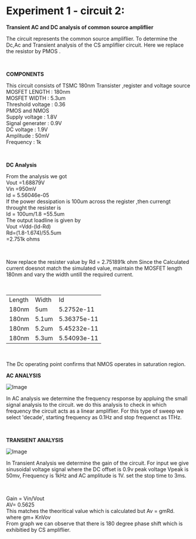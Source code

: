 # Experiment 1 - circuit 2:

**Transient AC and DC analysis of common source ampliflier**


<p> The circuit represents the common source ampliflier. To determine the Dc,Ac and Transient analysis of the CS ampliflier circuit. Here we replace the resistor by PMOS .</p> <br>

**COMPONENTS**
<p>
  This circuit consists of TSMC 180nm Transister ,register and voltage source <br> 
  MOSFET LENGTH : 180nm <br>
  MOSFET WIDTH :   5.3um    <br>
  Threshold voltage : 0.36 <br>
  PMOS and NMOS  <br>
  Supply voltage : 1.8V <br>
  Signal generater : 0.9V   <br>
  DC voltage : 1.9V     <br>
  Amplitude :  50mV   <br>
  Frequency :   1k   <br>  
</p> <br>

**DC Analysis**



<p>
From the analysis we got<br> 
Vout =1.68879V    <br>
Vin =950mV <br>
Id = 5.56046e-05     <br>
 If the power dessipation is 100um  across the register ,then 
 currengt  throught the resister is<br>
 Id = 100um/1.8 =55.5um<br>
 The output loadline is given by <br>
 Vout =Vdd-(Id-Rd)<br>
 Rd=(1.8-1.674)/55.5um<br>
   =2.751k ohms<br>
</p> <br>

<p>
  Now replace the resister value by Rd = 2.751891k ohm
  Since the Calculated current doesnot match the simulated value, maintain the MOSFET length 180nm and vary the width untill the required current.  
</p>

<table>
  <tr>
    <td>Length</td>
    <td>Width</td>
    <td>Id</td>
  </tr>
  <tr>
    <td>180nm</td>
    <td>5um</td>
    <td>5.2752e-11</td>
  </tr>
  <tr>
  <td>180nm</td>
  <td>5.1um</td>
  <td> 5.36375e-11	</td>
  </tr><br>
  <tr>
    <td>180nm</td>
    <td>5.2um</td>
    <td> 5.45232e-11	</td>
  </tr>
    
  <tr>
    <td>180nm</td>
    <td>5.3um</td>
    <td> 5.54093e-11</td>
  </tr>
</table><br>

<p>
   The Dc operating point confirms that NMOS operates in saturation region.<br>
   
</p>

**AC ANALYSIS**

![Image](https://github.com/user-attachments/assets/b5843619-8e87-49c1-9f3b-5ac87ad2d4c9)

<P>
  In AC analysis we determine the frequency response by appluing the small signal analysis to the circuit. we do this analysis to check in which frequency the circuit acts as a linear ampliflier.
  For this type of sweep we select 'decade', starting frequency as 0.1Hz and stop frequenct as 1THz.

</P><br>

**TRANSIENT ANALYSIS**





![Image](https://github.com/user-attachments/assets/ae8bf8dd-43b9-4b36-98f7-f1d999f7a36c)

<p>
  In Transient  Analysis we determine the gain of the circuit. For input we give sinusoidal voltage signal where the DC offset is 0.9v peak voltage Vpeak is 50mv, Frequency is 1kHz and AC amplitude is 1V. set the stop time to 3ms.
</p><br>

<p>
  Gain = Vin/Vout<br>
  AV= 0.5625 <br>
  This matches the theoritical value which is calculated but Av = gmRd.<br>
  where gm+ KnVov<br>
  From graph we can observe that there is 180 degree phase shift which is exhibitied by CS ampliflier.
  
</p><br>


  



























